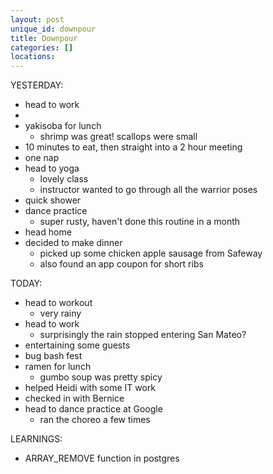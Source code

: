 ```yaml
---
layout: post
unique_id: downpour
title: Downpour
categories: []
locations: 
---
```


YESTERDAY:
* head to work
*
* yakisoba for lunch
  * shrimp was great! scallops were small
* 10 minutes to eat, then straight into a 2 hour meeting
* one nap
* head to yoga
  * lovely class
  * instructor wanted to go through all the warrior poses
* quick shower
* dance practice
  * super rusty, haven't done this routine in a month
* head home
* decided to make dinner
  * picked up some chicken apple sausage from Safeway
  * also found an app coupon for short ribs

TODAY:
* head to workout
  * very rainy
* head to work
  * surprisingly the rain stopped entering San Mateo?
* entertaining some guests
* bug bash fest
* ramen for lunch
  * gumbo soup was pretty spicy
* helped Heidi with some IT work
* checked in with Bernice
* head to dance practice at Google
  * ran the choreo a few times

LEARNINGS:
* ARRAY_REMOVE function in postgres
